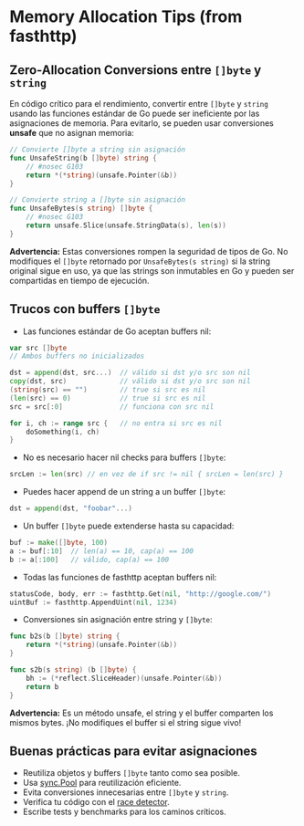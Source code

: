 
# Memory Allocation Tips (from fasthttp)

## Zero-Allocation Conversions entre `[]byte` y `string`

En código crítico para el rendimiento, convertir entre `[]byte` y `string` usando las funciones estándar de Go puede ser ineficiente por las asignaciones de memoria. Para evitarlo, se pueden usar conversiones **unsafe** que no asignan memoria:

```go
// Convierte []byte a string sin asignación
func UnsafeString(b []byte) string {
    // #nosec G103
    return *(*string)(unsafe.Pointer(&b))
}

// Convierte string a []byte sin asignación
func UnsafeBytes(s string) []byte {
    // #nosec G103
    return unsafe.Slice(unsafe.StringData(s), len(s))
}
```

**Advertencia:** Estas conversiones rompen la seguridad de tipos de Go. No modifiques el `[]byte` retornado por `UnsafeBytes(s string)` si la string original sigue en uso, ya que las strings son inmutables en Go y pueden ser compartidas en tiempo de ejecución.

## Trucos con buffers `[]byte`

- Las funciones estándar de Go aceptan buffers nil:

```go
var src []byte
// Ambos buffers no inicializados

dst = append(dst, src...)  // válido si dst y/o src son nil
copy(dst, src)             // válido si dst y/o src son nil
(string(src) == "")        // true si src es nil
(len(src) == 0)            // true si src es nil
src = src[:0]              // funciona con src nil

for i, ch := range src {   // no entra si src es nil
    doSomething(i, ch)
}
```

- No es necesario hacer nil checks para buffers `[]byte`:

```go
srcLen := len(src) // en vez de if src != nil { srcLen = len(src) }
```

- Puedes hacer append de un string a un buffer `[]byte`:

```go
dst = append(dst, "foobar"...)
```

- Un buffer `[]byte` puede extenderse hasta su capacidad:

```go
buf := make([]byte, 100)
a := buf[:10]  // len(a) == 10, cap(a) == 100
b := a[:100]   // válido, cap(a) == 100
```

- Todas las funciones de fasthttp aceptan buffers nil:

```go
statusCode, body, err := fasthttp.Get(nil, "http://google.com/")
uintBuf := fasthttp.AppendUint(nil, 1234)
```

- Conversiones sin asignación entre string y `[]byte`:

```go
func b2s(b []byte) string {
    return *(*string)(unsafe.Pointer(&b))
}

func s2b(s string) (b []byte) {
    bh := (*reflect.SliceHeader)(unsafe.Pointer(&b))
    return b
}
```

**Advertencia:** Es un método unsafe, el string y el buffer comparten los mismos bytes. ¡No modifiques el buffer si el string sigue vivo!

## Buenas prácticas para evitar asignaciones

- Reutiliza objetos y buffers `[]byte` tanto como sea posible.
- Usa [sync.Pool](https://pkg.go.dev/sync#Pool) para reutilización eficiente.
- Evita conversiones innecesarias entre `[]byte` y `string`.
- Verifica tu código con el [race detector](https://go.dev/doc/articles/race_detector.html).
- Escribe tests y benchmarks para los caminos críticos.
